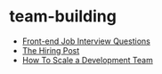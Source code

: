 # team-building

* [Front-end Job Interview Questions](https://github.com/h5bp/Front-end-Developer-Interview-Questions)
* [The Hiring Post](http://sockpuppet.org/blog/2015/03/06/the-hiring-post/)
* [How To Scale a Development Team](http://adam.herokuapp.com/past/2011/4/28/scaling_a_development_team/)
